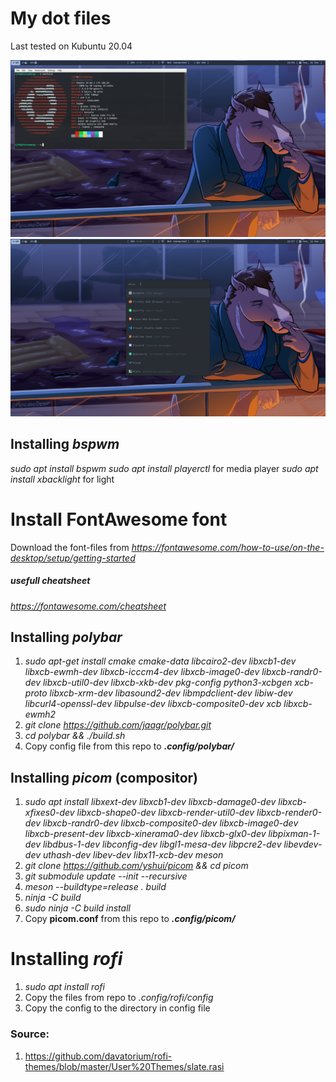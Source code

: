 # My dot files
Last tested on Kubuntu 20.04


![Example](Pictures/Example1.png)
![Example](Pictures/Example2.png)

## Installing _bspwm_
_sudo apt install bspwm_
_sudo apt install playerctl_ for media player
_sudo apt install xbacklight_ for light

# Install FontAwesome font
Download the font-files from _https://fontawesome.com/how-to-use/on-the-desktop/setup/getting-started_
##### usefull cheatsheet
_https://fontawesome.com/cheatsheet_

## Installing _polybar_
1. _sudo apt-get install cmake cmake-data libcairo2-dev libxcb1-dev libxcb-ewmh-dev libxcb-icccm4-dev libxcb-image0-dev libxcb-randr0-dev libxcb-util0-dev libxcb-xkb-dev pkg-config python3-xcbgen xcb-proto libxcb-xrm-dev libasound2-dev libmpdclient-dev libiw-dev libcurl4-openssl-dev libpulse-dev libxcb-composite0-dev xcb libxcb-ewmh2_	
2. _git clone https://github.com/jaagr/polybar.git_ 	
3. _cd polybar && ./build.sh_ 	
4. Copy config file from this repo to **_.config/polybar/_**

## Installing _picom_ (compositor)
1. _sudo apt install libxext-dev libxcb1-dev libxcb-damage0-dev libxcb-xfixes0-dev libxcb-shape0-dev libxcb-render-util0-dev libxcb-render0-dev libxcb-randr0-dev libxcb-composite0-dev libxcb-image0-dev libxcb-present-dev libxcb-xinerama0-dev libxcb-glx0-dev libpixman-1-dev libdbus-1-dev libconfig-dev libgl1-mesa-dev libpcre2-dev libevdev-dev uthash-dev libev-dev libx11-xcb-dev meson_
2. _git clone https://github.com/yshui/picom && cd picom_
3. _git submodule update --init --recursive_
4. _meson --buildtype=release . build_
5. _ninja -C build_
6. _sudo ninja -C build install_
7. Copy **picom.conf** from this repo to **_.config/picom/_**

# Installing _rofi_
1. _sudo apt install rofi_
2. Copy the files from repo to _.config/rofi/config_
3. Copy the config to the directory in config file

### Source:
1. https://github.com/davatorium/rofi-themes/blob/master/User%20Themes/slate.rasi